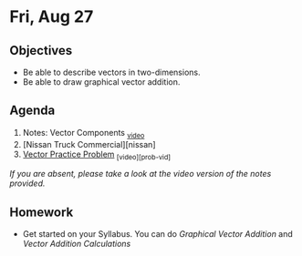 Fri, Aug 27
=========  

Objectives
------------
- Be able to describe vectors in two-dimensions.
- Be able to draw graphical vector addition.

Agenda  
---------  

 1. Notes: Vector Components <sub>[video][notes]</sub>
 2. [Nissan Truck Commercial][nissan]
 3. [Vector Practice Problem][prob] <sub>[video][prob-vid]</sub>



*If you are absent, please take a look at the video version of the notes provided.*



Homework
-------------  

- Get started on your Syllabus.  You can do *Graphical Vector Addition* and *Vector Addition Calculations*


[notes]: 
[nissan]: 
[prob]: 
[prob-vid]: 
<!--stackedit_data:
eyJoaXN0b3J5IjpbMTQ2NTk2MjkxMiwtMzQ4ODQyMzkzLC05Nj
kzNzU5MDYsMzgzNTY4MDI5LC0xMTk0MDM4NjQ3LDc3MTEwOTAx
OSwtMjA5OTc3NTIyNSwtMTg0NzA5NTIzMCwxOTU5MjE3MTczLD
U3ODg1MTMzOCwtMTk3NzYwMDY0NSwtMTQ2MTcyMTY0NywtMTI5
NjE1MTUwOCwtMTEzOTc2NTkzNiw0ODU1MzEzMjcsLTM4MDAzMz
k5LC03ODgwNjIzLC00NTI3MTkxMzQsLTg0NDM4NjUsLTExMTM1
ODg3MF19
-->